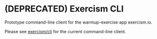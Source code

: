 # (DEPRECATED) Exercism CLI

Prototype command-line client for the warmup-exercise app exercism.io.

Please see [exercism/cli](https://github.com/exercism/cli) for the current command-line client.
